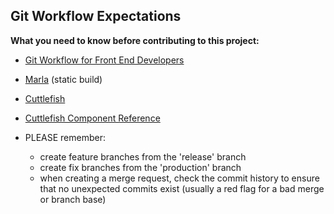 ## Git Workflow Expectations

**What you need to know before contributing to this project:**
- [Git Workflow for Front End Developers](https://clearlink.bloomfire.com/posts/1343602-git-workflow-for-front-end-developers)
- [Marla](https://github.com/clearlink/marla) (static build)
- [Cuttlefish](https://github.com/clearlink/cuttlefish)
- [Cuttlefish Component Reference](https://clearlink.cuttlefish.com)
    
- PLEASE remember:  
  - create feature branches from the 'release' branch
  - create fix branches from the 'production' branch
  - when creating a merge request, check the commit history to ensure that no 
    unexpected commits exist (usually a red flag for a bad merge or branch base)
